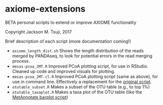 # axiome-extensions
BETA personal scripts to extend or improve AXIOME functionality

Copyright Jackson M. Tsuji, 2017

Brief description of each script (more documentation coming!)
- `axiome_length_dist.sh`	Shows the length distribution of the reads merged by PANDAseq, to look for potential errors in the read merging process.
- `mesas-pcoa_JMT.R`	Improved PCoA plotting script, for use in RStudio. Cleaned up code and improved visuals for plotting.
- `mesas-pcoa_JMT-cl.R`	Improved PCoA plotting script (same as above), for use in command line. Effectively a replacement for the [original script](https://github.com/neufeld/MESaS/tree/master/scripts).
- `otutable_subset.R`		Makes a subset of the OTU table (e.g., to top 1%)
- `otutable_taxaplot.R`		Makes a taxa plot of the OTU table (like the [MetAnnotate barplot script](https://github.com/jmtsuji/metannotate-analysis))
